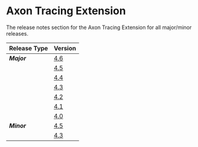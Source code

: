 # Axon Tracing Extension

The release notes section for the Axon Tracing Extension for all major/minor releases.

| Release Type | Version                                                    |
|:-------------|:-----------------------------------------------------------|
| _**Major**_  | [4.6](rn-tracing-major-releases.md#release-46)             |
|              | [4.5](rn-tracing-major-releases.md#release-45)             |
|              | [4.4](rn-tracing-major-releases.md#release-44)             |
|              | [4.3](rn-tracing-major-releases.md#release-43)             |
|              | [4.2](rn-tracing-major-releases.md#release-42---milestone) |
|              | [4.1](rn-tracing-major-releases.md#release-41---milestone) |
|              | [4.0](rn-tracing-major-releases.md#release-40---milestone) |
| _**Minor**_  | [4.5](rn-tracing-minor-releases.md#release-45)             |
|              | [4.3](rn-tracing-minor-releases.md#release-43)             |

